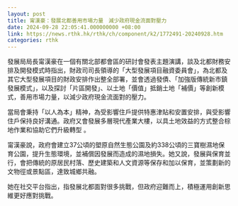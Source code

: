 ```yaml
---
layout: post
title: 甯漢豪：發展北都善用市場力量　減少政府現金流面對壓力
date: 2024-09-28 22:05:41.000000000 +08:00
link: https://news.rthk.hk/rthk/ch/component/k2/1772491-20240928.htm
categories: rthk
---
```


發展局局長甯漢豪在一個有關北部都會區的研討會發表主題演講，談及北都財務安排及開發模式時指出，財政司司長領導的「大型發展項目融資委員會」，為北都及其它大型發展項目的財政安排作出整全部署，並會透過發債、「加強版傳統新市鎮發展模式」，以及探討「片區開發」、以土地「價值」抵銷土地「補價」等創新模式，善用市場力量，以減少政府現金流面對的壓力。

當局會秉持「以人為本」精神，為受影響住戶提供特惠津貼和安置安排，與受影響住戶保持良好溝通。政府又會發展多層現代產業大樓，以具土地效益的方式整合棕地作業和協助它們升級轉型 。

甯漢豪說，政府會建立37公頃的塱原自然生態公園及約338公頃的三寶樹濕地保育公園，提升生態環境，並補償因發展而造成的濕地損失。她又說，發展與保育並行，會把傳統的原居民村落、歷史建築和人文資源等保存和加以保育，並策劃新的文物徑或景點區，達致城鄉共融。

她在社交平台指出，指發展北都面對很多挑戰，但政府迎難而上，積極運用創新思維更好應對挑戰。
